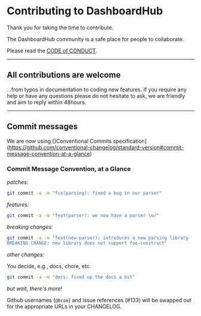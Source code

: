 # Contributing to DashboardHub

Thank you for taking the time to contribute.

The DashboardHub community is a safe place for people to collaborate.

Please read the [CODE of CONDUCT](/CODE_OF_CONDUCT.md).

---

## All contributions are welcome 

...from typos in documentation to coding new features. If you require any help or have any questions please do not hesitate to ask, we are friendly and aim to reply within 48hours.

---

## Commit messages

We are now using []Conventional Commits specification](https://github.com/conventional-changelog/standard-version#commit-message-convention-at-a-glance)

### Commit Message Convention, at a Glance

_patches:_

```sh
git commit -a -m "fix(parsing): fixed a bug in our parser"
```

_features:_

```sh
git commit -a -m "feat(parser): we now have a parser \o/"
```

_breaking changes:_

```sh
git commit -a -m "feat(new-parser): introduces a new parsing library
BREAKING CHANGE: new library does not support foo-construct"
```

_other changes:_

You decide, e.g., docs, chore, etc.

```sh
git commit -a -m "docs: fixed up the docs a bit"
```

_but wait, there's more!_

Github usernames (`@bcoe`) and issue references (#133) will be swapped out for the
appropriate URLs in your CHANGELOG.
